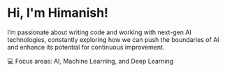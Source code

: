 # Hi, I'm Himanish!

I’m passionate about writing code and working with next-gen AI technologies, constantly exploring how we can push the boundaries of AI and enhance its potential for continuous improvement.

💻 Focus areas: AI, Machine Learning, and Deep Learning 

